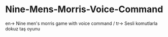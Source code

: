 # Nine-Mens-Morris-Voice-Command
 en-> Nine men's morris game with voice command / tr-> Sesli komutlarla dokuz taş oyunu 
